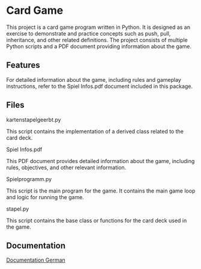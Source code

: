 

# Card Game 

This project is a card game program written in Python. It is designed as an exercise to demonstrate and practice concepts such as push, pull, inheritance, and other related definitions. The project consists of multiple Python scripts and a PDF document providing information about the game.


## Features

For detailed information about the game, including rules and gameplay instructions, refer to the Spiel Infos.pdf document included in this package.


## Files

kartenstapelgeerbt.py

This script contains the implementation of a derived class related to the card deck.

Spiel Infos.pdf

This PDF document provides detailed information about the game, including rules, objectives, and other relevant information.

Spielprogramm.py

This script is the main program for the game. It contains the main game loop and logic for running the game.

stapel.py

This script contains the base class or functions for the card deck used in the game.


## Documentation

[Documentation German](./Kartenspiel/Spiel%20Infos.pdf)

